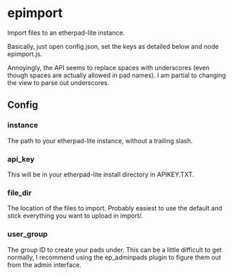 # epimport

Import files to an etherpad-lite instance.

Basically, just open config.json, set the keys as detailed below and node
epimport.js.

Annoyingly, the API seems to replace spaces with underscores (even though 
spaces are actually allowed in pad names). I am partial to changing the
view to parse out underscores.

## Config

### instance

The path to your etherpad-lite instance, without a trailing slash.

### api_key

This will be in your etherpad-lite install directory in APIKEY.TXT.

### file_dir

The location of the files to import. Probably easiest to use the default and
stick everything you want to upload in import/.

### user_group

The group ID to create your pads under. This can be a little difficult to get
normally, I recommend using the ep_adminpads plugin to figure them out from the
admin interface.
